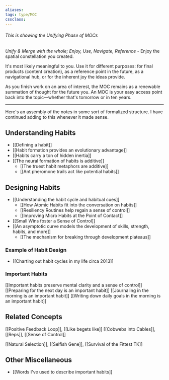 ```yaml
---
aliases:
tags: type/MOC 
cssclass:
---
```


###### This is showing the Unifying Phase of MOCs
*Unify & Merge with the whole; Enjoy, Use, Navigate, Reference* - Enjoy the spatial constellation you created. 

It's most likely meaningful to you. Use it for different purposes: for final products (content creation), as a reference point in the future, as a navigational hub, or for the inherent joy the ideas provide.

As you finish work on an area of interest, the MOC remains as a renewable summation of thought for the future you. An MOC is your easy access point back into the topic—whether that's tomorrow or in ten years. 

---
Here's an assembly of the notes in some sort of formalized structure. I have continued adding to this whenever it made sense.

## Understanding Habits
- [[Defining a habit]]
- [[Habit formation provides an evolutionary advantage]]
- [[Habits carry a ton of hidden inertia]]
- [[The neural formation of habits is additive]]
	- [[The truest habit metaphors are additive]]
	- [[Ant pheromone trails act like potential habits]]
 
## Designing Habits
- [[Understanding the habit cycle and habitual cues]]
	- [[How Atomic Habits fit into the conversation on habits]]
	- [[Resiliency Routines help regain a sense of control]]
	- [[Improving Micro Habits at the Point of Contact]]
- [[Small Wins foster a Sense of Control]]
- [[An asymptotic curve models the development of skills, strength, habits, and more]]
	- [[The mechanism for breaking through development plateaus]]

### Example of Habit Design
- [[Charting out habit cycles in my life circa 2013]]

### Important Habits
[[Important habits preserve mental clarity and a sense of control]]
[[Preparing for the next day is an important habit]]
[[Journaling in the morning is an important habit]]
[[Writing down daily goals in the morning is an important habit]]



## Related Concepts
[[Positive Feedback Loop]], [[Like begets like]]
[[Cobwebs into Cables]], [[Reps]], [[Sense of Control]]

[[Natural Selection]], [[Selfish Gene]], [[Survival of the Fittest TK]]

## Other Miscellaneous
 - [[Words I've used to describe important habits]]







